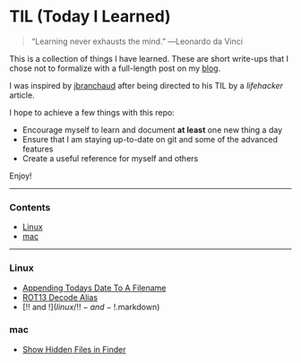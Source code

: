 # TIL (Today I Learned)

>“Learning never exhausts the mind.”  ―Leonardo da Vinci

This is a collection of things I have learned. These are short write-ups that I chose not to formalize with a full-length post on my [blog](http://mike-boya.github.io/).

I was inspired by [jbranchaud](https://github.com/jbranchaud) after being directed to his TIL by a *lifehacker* article.

I hope to achieve a few things with this repo:
* Encourage myself to learn and document **at least** one new thing a day
* Ensure that I am staying up-to-date on git and some of the advanced features
* Create a useful reference for myself and others 

Enjoy!

---

### Contents
* [Linux](#linux)
* [mac](#mac)
---

### Linux
- [Appending Todays Date To A Filename](linux/append-todays-date-to-a-filename.markdown)
- [ROT13 Decode Alias](linux/rot13-decode-alias.markdown)
- [!! and !$](linux/!!-and-!$.markdown)

### mac
- [Show Hidden Files in Finder](mac/show-hidden-files.markdown)
